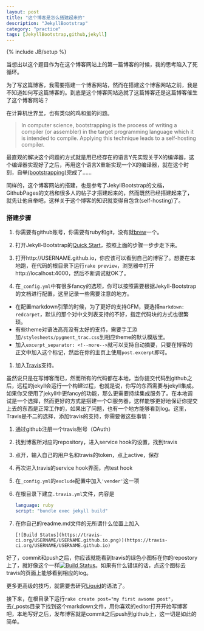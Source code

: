 ```yaml
---
layout: post
title: "这个博客是怎么搭建起来的"
description: "JekyllBootstrap"
category: "practice"
tags: [JekyllBootstrap,github,jekyll]
---
```

{% include JB/setup %}

当想出以这个题目作为在这个博客网站上的第一篇博客的时候，我的思考陷入了死循环。

为了写这篇博客，我需要搭建一个博客网站，然而在搭建这个博客网站之前，我是不知道如何写这篇博客的。到底是这个博客网站造就了这篇博客还是这篇博客催生了这个博客网站？

在计算机世界里，也有类似的鸡和蛋的问题。
> In computer science, bootstrapping is the process of writing a compiler (or assembler) in the target programming language which it is intended to compile. Applying this technique leads to a self-hosting compiler.

最直观的解决这个问题的方式就是用已经存在的语言Y先实现关于X的编译器，这个编译器实现好了之后，再用这个语言X重新实现一个X的编译器，就在这个时刻，自举[(bootstrapping)](http://en.wikipedia.org/wiki/Bootstrapping_%28compilers%29)完成了……

同样的，这个博客网站的搭建，也是参考了JekyllBootstrap的文档，GithubPages的文档和很多人的帖子才搭建起来的，然而既然已经搭建起来了，就先让他自举吧，这样关于这个博客的知识就变得自包含(self-hosting)了。

<!--more-->

### 搭建步骤

1. 你需要有github账号，你需要有ruby和git，没有就[brew](http://brew.sh/)一个。

1. 打开Jekyll-Bootstrap的[Quick Start](http://jekyllbootstrap.com/usage/jekyll-quick-start.html)，按照上面的步骤一步步走下来。

1. 打开http://USERNAME.github.io，你应该可以看到自己的博客了。想要在本地跑，在代码的根目录下运行`rake preview`，浏览器中打开http://localhost:4000，然后不断调试就OK了。

1. 在`_config.yml`中有很多fancy的选项，你可以按照需要根据Jekyll-Bootstrap的文档进行配置，这里记录一些需要注意的地方。
  * 在配置markdown引擎的时候，为了更好的支持GFM，要选择`markdown: redcarpet`，默认的那个对中文列表支持的不好，指定代码块的方式也很繁琐。
  * 有些theme对语法高亮没有太好的支持，需要手工添加`/stylesheets/pygment_trac.css`到相应theme的默认模版里。
  * 加入`excerpt_separator: <!--more-->`就可以支持自动摘要，只要在博客的正文中加入这个标记，然后在你的主页上使用`post.excerpt`即可。
  
1. 加入[Travis](https://travis-ci.org)支持。

 虽然说只是在写博客而已，然而所有的代码都在本地，当你提交代码到github之后，远程的jekyll会运行一个构建过程，也就是说，你写的东西需要与jekyll集成。如果你又使用了jekyll中更fancy的功能，那么更需要持续集成服务了。在本地调试是一个选择，然而更好的方式是搭建一个CI服务器，这样能够更好地保证你提交上去的东西是正常工作的，如果出了问题，也有一个地方能够看到log。这里，Travis是不二的选择，添加travis的支持，你需要做这些事情：
 1. 通过github注册一个travis账号（OAuth）
 1. 找到博客所对应的repository，进入service hook的设置，找到travis
 1. 点开，输入自己的用户名和travis的token，点上active，保存
 1. 再次进入travis的service hook界面，点test hook
 1. 在`_config.yml`的`exclude`配置中加入`'vender'`这一项
 1. 在根目录下建立`.travis.yml`文件，内容是
 
     ```yaml
     language: ruby
     script: "bundle exec jekyll build"
     ```
   1. 在你自己的readme.md文件的无所谓什么位置上加入
   
      ```
      [![Build Status](https://travis-ci.org/USERNAME/USERNAME.github.io.png)](https://travis-ci.org/USERNAME/USERNAME.github.io)
      ```
 好了，commit和push之后，你应该就能看到travis的绿色小图标在你的repostory上了，就好像这个一样[![Build Status](https://travis-ci.org/xiaoyvr/xiaoyvr.github.io.png)](https://travis-ci.org/xiaoyvr/xiaoyvr.github.io)。如果有什么错误的话，点这个图标去travis的页面上能够看到相应的log。

更多更高级的技巧，就需要去研究[Liquid](https://github.com/Shopify/liquid/wiki/Liquid-for-Designers)的语法了。

接下来，在根目录下运行`rake create post="my first awsome post"`，去/_posts目录下找到这个markdown文件，用你喜欢的editor打开开始写博客吧，本地写好之后，发布博客就是commit之后push到github上，这一切是如此的简单。
